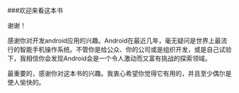 
###欢迎来看这本书

谢谢！

感谢你对开发android应用的兴趣。Android在最近几年，毫无疑问是世界上最流行的智能手机操作系统。不管你是给公众、你的公司或是组织开发，或是自己试验下，我相信你会发现Android会是一个令人激动而又富有挑战的探索领域。

最重要的，感谢你对这本书的兴趣。我衷心希望你觉得它有用的，并且至少偶尔是使人愉快的。
